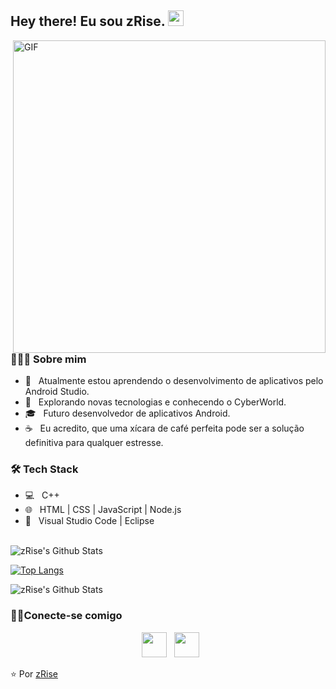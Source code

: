<h2> Hey there! Eu sou zRise. <img src="https://github.com/souvikguria98/souvikguria98/blob/master/Hi.gif" width="25"></h2>
<img align="right" alt="GIF" src="https://raw.githubusercontent.com/devSouvik/devSouvik/master/gif4.gif" width="500"/>

<h3> 👨🏻‍💻 Sobre mim </h3>

- 🔭 &nbsp; Atualmente estou aprendendo o desenvolvimento de aplicativos pelo Android Studio.
- 🤔 &nbsp; Explorando novas tecnologias e conhecendo o CyberWorld.
- 🎓 &nbsp; Futuro desenvolvedor de aplicativos Android.
- ☕ &nbsp; Eu acredito, que uma xícara de café perfeita pode ser a solução definitiva para qualquer estresse.

<h3>🛠 Tech Stack</h3>

- 💻 &nbsp; C++  
- 🌐 &nbsp; HTML | CSS | JavaScript | Node.js
- 🔧 &nbsp; Visual Studio Code | Eclipse

<br>

<img align="center" src="https://github-readme-stats.vercel.app/api?username=zRise&include_all_commits=true&count_private=true&show_icons=true&line_height=20&title_color=7A7ADB&icon_color=2234AE&text_color=D3D3D3&bg_color=0,000000,130F40" alt="zRise's Github Stats">

</br>

[![Top Langs](https://github-readme-stats.vercel.app/api/top-langs/?username=zRise&layout=compact&text_color=daf7dc&bg_color=151515)](https://github.com/zRise/github-readme-stats)

<img align="center" src="https://profile-counter.glitch.me/zRise/count.svg" alt="zRise's Github Stats">


<h3> 🤝🏻Conecte-se comigo </h3>

<p align="center">
&nbsp; <a href="https://www.youtube.com/watch?v=dQw4w9WgXcQ" target="_blank" rel="noopener noreferrer"><img src="https://imgur.com/q8wWcRk.png" width="40" /></a> 
&nbsp; <a href="https://www.youtube.com/watch?v=dQw4w9WgXcQ" target="_blank" rel="noopener noreferrer"><img src="https://imgur.com/QjiL9WH.png"  width="40" /></a>
</p>

⭐️ Por [zRise](https://github.com/zRise)
